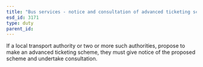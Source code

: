 ```yaml
---
title: "Bus services - notice and consultation of advanced ticketing schemes"
esd_id: 3171
type: duty
parent_id:  
---
```


If a local transport authority or two or more such authorities, propose to make an advanced ticketing scheme, they must give notice of the proposed scheme and undertake consultation.

